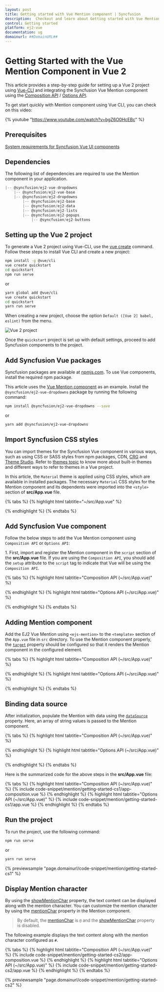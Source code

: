 ```yaml
---
layout: post
title: Getting started with Vue Mention component | Syncfusion
description:  Checkout and learn about Getting started with Vue Mention component of Syncfusion Essential JS 2 and more details.
control: Getting started 
platform: ej2-vue
documentation: ug
domainurl: ##DomainURL##
---
```


# Getting Started with the Vue Mention Component in Vue 2

This article provides a step-by-step guide for setting up a Vue 2 project using [Vue-CLI](https://cli.vuejs.org/) and integrating the Syncfusion Vue Mention component using the [Composition API](https://vuejs.org/guide/introduction.html#composition-api) / [Options API](https://vuejs.org/guide/introduction.html#options-api).

To get start quickly with Mention component using Vue CLI, you can check on this video:

{% youtube "https://www.youtube.com/watch?v=bgZ6O0HcEBc" %}

## Prerequisites

[System requirements for Syncfusion Vue UI components](https://ej2.syncfusion.com/vue/documentation/system-requirements/)

## Dependencies

The following list of dependencies are required to use the Mention component in your application.

```js
|-- @syncfusion/ej2-vue-dropdowns
    |-- @syncfusion/ej2-vue-base
    |-- @syncfusion/ej2-dropdowns
        |-- @syncfusion/ej2-base
        |-- @syncfusion/ej2-data
        |-- @syncfusion/ej2-lists
        |-- @syncfusion/ej2-popups
            |-- @syncfusion/ej2-buttons
```

## Setting up the Vue 2 project

To generate a Vue 2 project using Vue-CLI, use the [vue create](https://cli.vuejs.org/#getting-started) command. Follow these steps to install Vue CLI and create a new project:

```bash
npm install -g @vue/cli
vue create quickstart
cd quickstart
npm run serve
```

or

```bash
yarn global add @vue/cli
vue create quickstart
cd quickstart
yarn run serve
```

When creating a new project, choose the option `Default ([Vue 2] babel, eslint)` from the menu.

![Vue 2 project](../appearance/images/vue2-terminal.png)

Once the `quickstart` project is set up with default settings, proceed to add Syncfusion components to the project.

## Add Syncfusion Vue packages

Syncfusion packages are available at [npmjs.com](https://www.npmjs.com/search?q=ej2-vue). To use Vue components, install the required npm package.

This article uses the [Vue Mention component](https://www.syncfusion.com/vue-components/vue-mention) as an example. Install the `@syncfusion/ej2-vue-dropdowns` package by running the following command:

```bash
npm install @syncfusion/ej2-vue-dropdowns --save
```
or

```bash
yarn add @syncfusion/ej2-vue-dropdowns
```

## Import Syncfusion CSS styles

You can import themes for the Syncfusion Vue component in various ways, such as using CSS or SASS styles from npm packages, CDN, [CRG](https://ej2.syncfusion.com/javascript/documentation/common/custom-resource-generator/) and [Theme Studio](https://ej2.syncfusion.com/vue/documentation/appearance/theme-studio/). Refer to [themes topic](https://ej2.syncfusion.com/vue/documentation/appearance/theme/) to know more about built-in themes and different ways to refer to themes in a Vue project.

In this article, the `Material` theme is applied using CSS styles, which are available in installed packages. The necessary `Material` CSS styles for the Mention component and its dependents were imported into the `<style>` section of **src/App.vue** file.

{% tabs %}
{% highlight html tabtitle="~/src/App.vue" %}

<style>
@import "../node_modules/@syncfusion/ej2-base/styles/bootstrap5.css";
@import "../node_modules/@syncfusion/ej2-buttons/styles/bootstrap5.css";
@import "../node_modules/@syncfusion/ej2-popups/styles/bootstrap5.css";
@import "../node_modules/@syncfusion/ej2-lists/styles/bootstrap5.css";
@import "../node_modules/@syncfusion/ej2-vue-dropdowns/styles/bootstrap5.css";
</style>

{% endhighlight %}
{% endtabs %}

## Add Syncfusion Vue component

Follow the below steps to add the Vue Mention component using `Composition API` or `Options API`:

1\. First, import and register the Mention component in the `script` section of the **src/App.vue** file. If you are using the `Composition API`, you should add the `setup` attribute to the `script` tag to indicate that Vue will be using the `Composition API`.

{% tabs %}
{% highlight html tabtitle="Composition API (~/src/App.vue)" %}

<script setup>
import { MentionComponent as EjsMention } from "@syncfusion/ej2-vue-dropdowns";
</script>

{% endhighlight %}
{% highlight html tabtitle="Options API (~/src/App.vue)" %}

<script>
import { MentionComponent } from "@syncfusion/ej2-vue-dropdowns";
export default {
  components: {
    'ejs-mention': MentionComponent
  }
}
</script>

{% endhighlight %}
{% endtabs %}

## Adding Mention component

Add the EJ2 Vue Mention using `<ejs-mention>` to the `<template>` section of the `App.vue` file in `src` directory. To use the Mention component properly, the [`target`](https://ej2.syncfusion.com/vue/documentation/api/mention/#target) property should be configured so that it renders the Mention component in the configured element.

{% tabs %}
{% highlight html tabtitle="Composition API (~/src/App.vue)" %}

<template>
  <div id="app">
    <label id="comment" >Comments</label>
    <div id="mentionElement" placeholder = "Type @ and tag user"></div>
    <ejs-mention id='defaultMention' :target='mentionTarget'></ejs-mention>
  </div>
</template>

<script setup>
import { MentionComponent as EjsMention } from "@syncfusion/ej2-vue-dropdowns";
const mentionTarget = "#mentionElement";
</script>

<style>
  @import "../node_modules/@syncfusion/ej2-base/styles/bootstrap5.css";
  @import "../node_modules/@syncfusion/ej2-buttons/styles/bootstrap5.css";
  @import "../node_modules/@syncfusion/ej2-popups/styles/bootstrap5.css";
  @import "../node_modules/@syncfusion/ej2-lists/styles/bootstrap5.css";
  @import "../node_modules/@syncfusion/ej2-vue-dropdowns/styles/bootstrap5.css";
  
    #app {
        color: #008cff;
        height: 40px;
        left: 15%;
        position: absolute;
        top: 10%;
        width: 30%;
    }

    #comment {
        font-size: 15px;
        font-weight: 600;
    }

    #mentionElement {
        min-height: 100px;
        border: 1px solid #D7D7D7;
        border-radius: 4px;
        padding: 8px;
        font-size: 14px;
        width: 600px;
    }

    div#mentionElement[placeholder]:empty:before {
        content: attr(placeholder);
        color: #555;
    }
</style>


{% endhighlight %}
{% highlight html tabtitle="Options API (~/src/App.vue)" %}

<template>
  <div id="app">
    <label id="comment" >Comments</label>
    <div id="mentionElement" placeholder = "Type @ and tag user"></div>
    <ejs-mention id='defaultMention' :target='mentionTarget'></ejs-mention>
  </div>
</template>

<script>
import { MentionComponent } from "@syncfusion/ej2-vue-dropdowns";

export default {
  components: {
    'ejs-mention': MentionComponent
  },
  name: 'app',
  data: function() {
      return {
        mentionTarget: "#mentionElement",
      };
  }
}
</script>

<style>
  @import "../node_modules/@syncfusion/ej2-base/styles/bootstrap5.css";
  @import "../node_modules/@syncfusion/ej2-buttons/styles/bootstrap5.css";
  @import "../node_modules/@syncfusion/ej2-popups/styles/bootstrap5.css";
  @import "../node_modules/@syncfusion/ej2-lists/styles/bootstrap5.css";
  @import "../node_modules/@syncfusion/ej2-vue-dropdowns/styles/bootstrap5.css";
  
    #app {
        color: #008cff;
        height: 40px;
        left: 15%;
        position: absolute;
        top: 10%;
        width: 30%;
    }

    #comment {
        font-size: 15px;
        font-weight: 600;
    }

    #mentionElement {
        min-height: 100px;
        border: 1px solid #D7D7D7;
        border-radius: 4px;
        padding: 8px;
        font-size: 14px;
        width: 600px;
    }

    div#mentionElement[placeholder]:empty:before {
        content: attr(placeholder);
        color: #555;
    }
</style>

{% endhighlight %}
{% endtabs %}


## Binding data source

After initialization, populate the Mention with data using the [`dataSource`](https://ej2.syncfusion.com/vue/documentation/api/mention/#datasource) property. Here, an array of string values is passed to the Mention component.

{% tabs %}
{% highlight html tabtitle="Composition API (~/src/App.vue)" %}

<template>
  <div id="app">
    <label id="comment" >Comments</label>
    <div id="mentionElement" placeholder = "Type @ and tag user"></div>
    <ejs-mention id='defaultMention' :target='mentionTarget' :dataSource='userData'></ejs-mention>
  </div>
</template>
<script setup>
import { MentionComponent as EjsMention } from "@syncfusion/ej2-vue-dropdowns";
const mentionTarget = "#mentionElement";
const userData = ['Selma Rose', 'Garth', 'Robert', 'William', 'Joseph'];
</script>
<style>
  @import "../node_modules/@syncfusion/ej2-base/styles/bootstrap5.css";
  @import "../node_modules/@syncfusion/ej2-buttons/styles/bootstrap5.css";
  @import "../node_modules/@syncfusion/ej2-popups/styles/bootstrap5.css";
  @import "../node_modules/@syncfusion/ej2-lists/styles/bootstrap5.css";
  @import "../node_modules/@syncfusion/ej2-vue-dropdowns/styles/bootstrap5.css";
  #app {
    color: #008cff;
    height: 40px;
    left: 15%;
    position: absolute;
    top: 10%;
    width: 30%;
  }
  #comment {
      font-size: 15px;
      font-weight: 600;
  }
  #mentionElement {
      min-height: 100px;
      border: 1px solid #D7D7D7;
      border-radius: 4px;
      padding: 8px;
      font-size: 14px;
      width: 600px;
  }
  div#mentionElement[placeholder]:empty:before {
      content: attr(placeholder);
      color: #555;
  }
</style>

{% endhighlight %}
{% highlight html tabtitle="Options API (~/src/App.vue)" %}

<template>
  <div id="app">
    <label id="comment" >Comments</label>
    <div id="mentionElement" placeholder = "Type @ and tag user"></div>
    <ejs-mention id='defaultMention' :target='mentionTarget' :dataSource='userData'></ejs-mention>
  </div>
</template>
<script>
import { MentionComponent } from "@syncfusion/ej2-vue-dropdowns";
export default {
  components: {
    'ejs-mention': MentionComponent
  },
  name: 'app',
  data: function() {
    return {
      mentionTarget: "#mentionElement",
      userData: ['Selma Rose', 'Garth', 'Robert', 'William', 'Joseph']
    };
  }
}
</script>
<style>
  @import "../node_modules/@syncfusion/ej2-base/styles/bootstrap5.css";
  @import "../node_modules/@syncfusion/ej2-buttons/styles/bootstrap5.css";
  @import "../node_modules/@syncfusion/ej2-popups/styles/bootstrap5.css";
  @import "../node_modules/@syncfusion/ej2-lists/styles/bootstrap5.css";
  @import "../node_modules/@syncfusion/ej2-vue-dropdowns/styles/bootstrap5.css";
  #app {
    color: #008cff;
    height: 40px;
    left: 15%;
    position: absolute;
    top: 10%;
    width: 30%;
  }
  #comment {
      font-size: 15px;
      font-weight: 600;
  }
  #mentionElement {
      min-height: 100px;
      border: 1px solid #D7D7D7;
      border-radius: 4px;
      padding: 8px;
      font-size: 14px;
      width: 600px;
  }
  div#mentionElement[placeholder]:empty:before {
      content: attr(placeholder);
      color: #555;
  }
</style>

{% endhighlight %}
{% endtabs %}

Here is the summarized code for the above steps in the **src/App.vue** file:

{% tabs %}
{% highlight html tabtitle="Composition API (~/src/App.vue)" %}
{% include code-snippet/mention/getting-started-cs1/app-composition.vue %}
{% endhighlight %}
{% highlight html tabtitle="Options API (~/src/App.vue)" %}
{% include code-snippet/mention/getting-started-cs1/app.vue %}
{% endhighlight %}
{% endtabs %}

## Run the project

To run the project, use the following command:

```bash
npm run serve
```

or

```bash
yarn run serve
```
      
{% previewsample "page.domainurl/code-snippet/mention/getting-started-cs1" %}

## Display Mention character

By using the [showMentionChar](https://ej2.syncfusion.com/vue/documentation/api/mention/#showMentionChar) property, the text content can be displayed along with the mention character. You can customize the mention character by using the [mentionChar](https://ej2.syncfusion.com/vue/documentation/api/mention/#mentionChar) property in the Mention component.

> By default, the [mentionChar](https://ej2.syncfusion.com/vue/documentation/api/mention/#mentionChar) is `@` and the [showMentionChar](https://ej2.syncfusion.com/vue/documentation/api/mention/#showMentionChar) property is disabled.

The following example displays the text content along with the mention character configured as `#`.

{% tabs %}
{% highlight html tabtitle="Composition API (~/src/App.vue)" %}
{% include code-snippet/mention/getting-started-cs2/app-composition.vue %}
{% endhighlight %}
{% highlight html tabtitle="Options API (~/src/App.vue)" %}
{% include code-snippet/mention/getting-started-cs2/app.vue %}
{% endhighlight %}
{% endtabs %}
        
{% previewsample "page.domainurl/code-snippet/mention/getting-started-cs2" %}